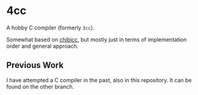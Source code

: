 # 4cc
A hobby C compiler (formerly `3cc`).

Somewhat based on [chibicc](https://github.com/rui314/chibicc), but mostly just in terms of implementation order and general approach.

## Previous Work
I have attempted a C compiler in the past, also in this repository. It can be found on the other branch.
